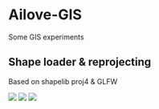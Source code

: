 Ailove-GIS
==========

Some GIS experiments

Shape loader & reprojecting
---------------------------

Based on shapelib proj4 & GLFW

<img src="https://raw.github.com/ailove-lab/Ailove-GIS/reproject/doc/001.png" with="640">
<img src="https://raw.github.com/ailove-lab/Ailove-GIS/reproject/doc/002.png" with="640">
<img src="https://raw.github.com/ailove-lab/Ailove-GIS/reproject/doc/003.png" with="640">

